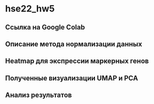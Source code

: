 # hse22_hw5
## Ссылка на Google Colab

## Описание метода нормализации данных

## Heatmap для экспрессии маркерных генов

## Полученные визуализации UMAP и PCA

## Анализ результатов
